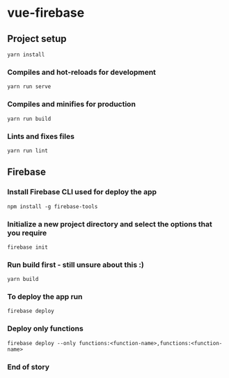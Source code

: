 # vue-firebase

## Project setup
```
yarn install
```

### Compiles and hot-reloads for development
```
yarn run serve
```

### Compiles and minifies for production
```
yarn run build
```

### Lints and fixes files
```
yarn run lint
```

## Firebase

### Install Firebase CLI used for deploy the app
```
npm install -g firebase-tools
```

### Initialize a new project directory and select the options that you require
```
firebase init
```

### Run build first - still unsure about this :)
```
yarn build
```

### To deploy the app run
```
firebase deploy
```
### Deploy only functions
```
firebase deploy --only functions:<function-name>,functions:<function-name>
```
### End of story
